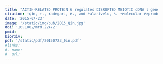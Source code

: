 ```yaml
---
title: "ACTIN-RELATED PROTEIN 6 regulates DISRUPTED MEIOTIC cDNA 1 gene expression in Arabidopsis thaliana ovules"
citation: "Qin, Y., Yadegari, R., and Palanivelu, R. *Molecular Reproduction and Development*. 2015."
date: '2015-07-23'
image: '/static/img/pub/2015_Qin.jpg'
doi: '10.1002/mrd.22472'
pmid: 
biorxiv:
pdf: '/static/pdf/20150723_Qin.pdf'
#links:
#- name: 
#  url: 
---
```

